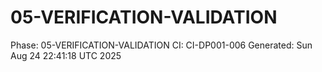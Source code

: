 # 05-VERIFICATION-VALIDATION
Phase: 05-VERIFICATION-VALIDATION
CI: CI-DP001-006
Generated: Sun Aug 24 22:41:18 UTC 2025
